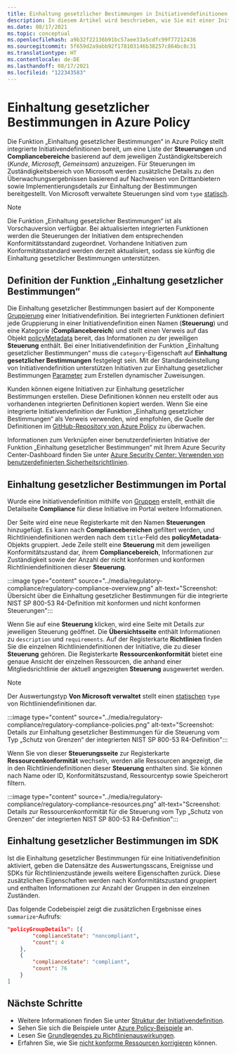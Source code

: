 ```yaml
---
title: Einhaltung gesetzlicher Bestimmungen in Initiativendefinitionen
description: In diesem Artikel wird beschrieben, wie Sie mit einer Initiativendefinition Richtlinien nach gesetzlichen Bereichen (wie z. B. Zugriffssteuerung, Konfigurationsverwaltung usw.) gruppieren können.
ms.date: 08/17/2021
ms.topic: conceptual
ms.openlocfilehash: a9b32f22136b91bc57aee33a5cdfc99f77212436
ms.sourcegitcommit: 5f659d2a9abb92f178103146b38257c864bc8c31
ms.translationtype: HT
ms.contentlocale: de-DE
ms.lasthandoff: 08/17/2021
ms.locfileid: "122343583"
---
```

# <a name="regulatory-compliance-in-azure-policy"></a>Einhaltung gesetzlicher Bestimmungen in Azure Policy

Die Funktion „Einhaltung gesetzlicher Bestimmungen“ in Azure Policy stellt integrierte Initiativendefinitionen bereit, um eine Liste der **Steuerungen** und **Compliancebereiche** basierend auf dem jeweiligen Zuständigkeitsbereich (_Kunde_, _Microsoft_, _Gemeinsam_) anzuzeigen.
Für Steuerungen im Zuständigkeitsbereich von Microsoft werden zusätzliche Details zu den Überwachungsergebnissen basierend auf Nachweisen von Drittanbietern sowie Implementierungsdetails zur Einhaltung der Bestimmungen bereitgestellt.
Von Microsoft verwaltete Steuerungen sind vom `type` [statisch](./definition-structure.md#type).

> [!NOTE]
> Die Funktion „Einhaltung gesetzlicher Bestimmungen“ ist als Vorschauversion verfügbar. Bei aktualisierten integrierten Funktionen werden die Steuerungen der Initiativen dem entsprechenden Konformitätsstandard zugeordnet. Vorhandene Initiativen zum Konformitätsstandard werden derzeit aktualisiert, sodass sie künftig die Einhaltung gesetzlicher Bestimmungen unterstützen.

## <a name="regulatory-compliance-defined"></a>Definition der Funktion „Einhaltung gesetzlicher Bestimmungen“

Die Einhaltung gesetzlicher Bestimmungen basiert auf der Komponente [Gruppierung](./initiative-definition-structure.md#policy-definition-groups) einer Initiativendefinition. Bei integrierten Funktionen definiert jede Gruppierung in einer Initiativendefinition einen Namen (**Steuerung**) und eine Kategorie (**Compliancebereich**) und stellt einen Verweis auf das Objekt [policyMetadata](./initiative-definition-structure.md#metadata-objects) bereit, das Informationen zu der jeweiligen **Steuerung** enthält. Bei einer Initiativendefinition der Funktion „Einhaltung gesetzlicher Bestimmungen“ muss die `category`-Eigenschaft auf **Einhaltung gesetzlicher Bestimmungen** festgelegt sein. Mit der Standardeinstellung von Initiativendefinition unterstützen Initiativen zur Einhaltung gesetzlicher Bestimmungen [Parameter](./initiative-definition-structure.md#parameters) zum Erstellen dynamischer Zuweisungen.

Kunden können eigene Initiativen zur Einhaltung gesetzlicher Bestimmungen erstellen. Diese Definitionen können neu erstellt oder aus vorhandenen integrierten Definitionen kopiert werden. Wenn Sie eine integrierte Initiativendefinition der Funktion „Einhaltung gesetzlicher Bestimmungen“ als Verweis verwenden, wird empfohlen, die Quelle der Definitionen im [GitHub-Repository von Azure Policy](https://github.com/Azure/azure-policy/tree/master/built-in-policies/policySetDefinitions/Regulatory%20Compliance) zu überwachen.

Informationen zum Verknüpfen einer benutzerdefinierten Initiative der Funktion „Einhaltung gesetzlicher Bestimmungen“ mit Ihrem Azure Security Center-Dashboard finden Sie unter [Azure Security Center: Verwenden von benutzerdefinierten Sicherheitsrichtlinien](../../../security-center/custom-security-policies.md).

## <a name="regulatory-compliance-in-portal"></a>Einhaltung gesetzlicher Bestimmungen im Portal

Wurde eine Initiativendefinition mithilfe von [Gruppen](./initiative-definition-structure.md#policy-definition-groups) erstellt, enthält die Detailseite **Compliance** für diese Initiative im Portal weitere Informationen.

Der Seite wird eine neue Registerkarte mit den Namen **Steuerungen** hinzugefügt. Es kann nach **Compliancebereichen** gefiltert werden, und Richtliniendefinitionen werden nach dem `title`-Feld des **policyMetadata**-Objekts gruppiert. Jede Zeile stellt eine **Steuerung** mit dem jeweiligen Konformitätszustand dar, ihrem **Compliancebereich**, Informationen zur Zuständigkeit sowie der Anzahl der nicht konformen und konformen Richtliniendefinitionen dieser **Steuerung**.

:::image type="content" source="../media/regulatory-compliance/regulatory-compliance-overview.png" alt-text="Screenshot: Übersicht über die Einhaltung gesetzlicher Bestimmungen für die integrierte NIST SP 800-53 R4-Definition mit konformen und nicht konformen Steuerungen":::

Wenn Sie auf eine **Steuerung** klicken, wird eine Seite mit Details zur jeweiligen Steuerung geöffnet. Die **Übersichtsseite** enthält Informationen zu `description` und `requirements`. Auf der Registerkarte **Richtlinien** finden Sie die einzelnen Richtliniendefinitionen der Initiative, die zu dieser **Steuerung** gehören. Die Registerkarte **Ressourcenkonformität** bietet eine genaue Ansicht der einzelnen Ressourcen, die anhand einer Mitgliedsrichtlinie der aktuell angezeigten **Steuerung** ausgewertet werden.

> [!NOTE]
> Der Auswertungstyp **Von Microsoft verwaltet** stellt einen [statischen](./definition-structure.md#type) `type` von Richtliniendefinitionen dar.

:::image type="content" source="../media/regulatory-compliance/regulatory-compliance-policies.png" alt-text="Screenshot: Details zur Einhaltung gesetzlicher Bestimmungen für die Steuerung vom Typ „Schutz von Grenzen“ der integrierten NIST SP 800-53 R4-Definition":::

Wenn Sie von dieser **Steuerungsseite** zur Registerkarte **Ressourcenkonformität** wechseln, werden alle Ressourcen angezeigt, die in den Richtliniendefinitionen dieser **Steuerung** enthalten sind. Sie können nach Name oder ID, Konformitätszustand, Ressourcentyp sowie Speicherort filtern.

:::image type="content" source="../media/regulatory-compliance/regulatory-compliance-resources.png" alt-text="Screenshot: Details zur Ressourcenkonformität für die Steuerung vom Typ „Schutz von Grenzen“ der integrierten NIST SP 800-53 R4-Definition":::

## <a name="regulatory-compliance-in-sdk"></a>Einhaltung gesetzlicher Bestimmungen im SDK

Ist die Einhaltung gesetzlicher Bestimmungen für eine Initiativendefinition aktiviert, geben die Datensätze des Auswertungsscans, Ereignisse und SDKs für Richtlinienzustände jeweils weitere Eigenschaften zurück. Diese zusätzlichen Eigenschaften werden nach Konformitätszustand gruppiert und enthalten Informationen zur Anzahl der Gruppen in den einzelnen Zuständen.

Das folgende Codebeispiel zeigt die zusätzlichen Ergebnisse eines `summarize`-Aufrufs:

```json
"policyGroupDetails": [{
        "complianceState": "noncompliant",
        "count": 4
    },
    {
        "complianceState": "compliant",
        "count": 76
    }
]
```

## <a name="next-steps"></a>Nächste Schritte

- Weitere Informationen finden Sie unter [Struktur der Initiativendefinition](./initiative-definition-structure.md).
- Sehen Sie sich die Beispiele unter [Azure Policy-Beispiele](../samples/index.md) an.
- Lesen Sie [Grundlegendes zu Richtlinienauswirkungen](./effects.md).
- Erfahren Sie, wie Sie [nicht konforme Ressourcen korrigieren](../how-to/remediate-resources.md) können.
